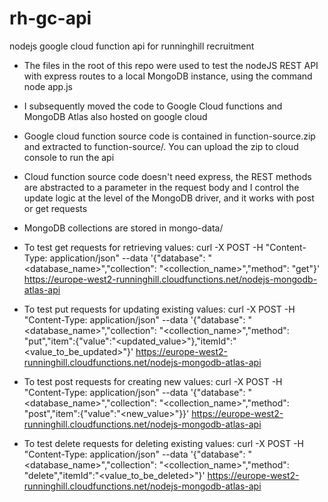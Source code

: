 # rh-gc-api
nodejs google cloud function api for runninghill recruitment

* The files in the root of this repo were used to test the nodeJS REST API with express routes to a local MongoDB instance, using the command node app.js

* I subsequently moved the code to Google Cloud functions and MongoDB Atlas also hosted on google cloud

* Google cloud function source code is contained in function-source.zip and extracted to function-source/. You can upload the zip to cloud console to run the api

* Cloud function source code doesn't need express, the REST methods are abstracted to a parameter in the request body and I control the update logic at the level of  the MongoDB driver, and it works with post or get requests

* MongoDB collections are stored in mongo-data/

* To test get requests for retrieving values: curl -X POST -H "Content-Type: application/json" --data '{"database": "<database_name>","collection": "<collection_name>","method": "get"}' https://europe-west2-runninghill.cloudfunctions.net/nodejs-mongodb-atlas-api

* To test put requests for updating existing values: curl -X POST -H "Content-Type: application/json" --data '{"database": "<database_name>","collection": "<collection_name>","method": "put","item":{"value":"<updated_value>"},"itemId":"<value_to_be_updated>"}' https://europe-west2-runninghill.cloudfunctions.net/nodejs-mongodb-atlas-api

* To test post requests for creating new values: curl -X POST -H "Content-Type: application/json" --data '{"database": "<database_name>","collection": "<collection_name>","method": "post","item":{"value":"<new_value>"}}' https://europe-west2-runninghill.cloudfunctions.net/nodejs-mongodb-atlas-api

* To test delete requests for deleting existing values: curl -X POST -H "Content-Type: application/json" --data '{"database": "<database_name>","collection": "<collection_name>","method": "delete","itemId":"<value_to_be_deleted>"}' https://europe-west2-runninghill.cloudfunctions.net/nodejs-mongodb-atlas-api

